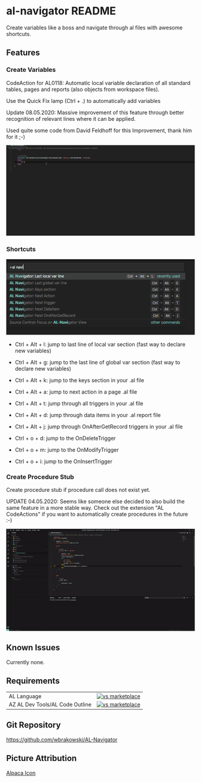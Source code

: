 # al-navigator README

Create variables like a boss and navigate through al files with awesome shortcuts.

## Features

### Create Variables

CodeAction for AL0118: Automatic local variable declaration of all standard tables, pages and reports (also objects from workspace files).

Use the Quick Fix lamp (Ctrl + .) to automatically add variables

Update 08.05.2020: Massive improvement of this feature through better recognition of relevant lines where it can be applied.

Used quite some code from David Feldhoff for this Improvement, thank him for it ;-)

![Create Local Variable](resources/VarDeclaration.gif)

### Shortcuts

![Shortcuts](resources/Shortcuts.png)

- Ctrl + Alt + l: jump to last line of local var section (fast way to declare new variables)
- Ctrl + Alt + g: jump to the last line of global var section (fast way to declare new variables)

- Ctrl + Alt + k: jump to the keys section in your .al file 
- Ctrl + Alt + a: jump to next action in a page .al file
- Ctrl + Alt + t: jump through all triggers in your .al file 
- Ctrl + Alt + d: jump through data items in your .al report file 
- Ctrl + Alt + j: jump through OnAfterGetRecord triggers in your .al file 

- Ctrl + o + d: jump to the OnDeleteTrigger
- Ctrl + o + m: jump to the OnModifyTrigger
- Ctrl + o + i: jump to the OnInsertTrigger

### Create Procedure Stub

Create procedure stub if procedure call does not exist yet.

UPDATE 04.05.2020: Seems like someone else decided to also build the same feature in a more stable way.
Check out the extension "AL CodeActions" if you want to automatically create procedures in the future :-)

![Create Procedure Stub](resources/CreateProcedureStub.gif)

 


## Known Issues

Currently none.

## Requirements

|              |         |
|--------------|---------|
| AL Language               | [![vs marketplace](https://img.shields.io/vscode-marketplace/v/ms-dynamics-smb.al.svg?label=vs%20marketplace)](https://marketplace.visualstudio.com/items?itemName=ms-dynamics-smb.al) |
| AZ AL Dev Tools/AL Code Outline           | [![vs marketplace](https://img.shields.io/vscode-marketplace/v/andrzejzwierzchowski.al-code-outline.svg?label=vs%20marketplace)](https://marketplace.visualstudio.com/items?itemName=andrzejzwierzchowski.al-code-outline) |

## Git Repository

https://github.com/wbrakowski/AL-Navigator

## Picture Attribution
<a href="https://vectorified.com/alpaca-icon">Alpaca Icon</a>